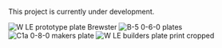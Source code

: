 This project is currently under development.

![W LE prototype plate Brewster](https://github.com/user-attachments/assets/41bf46c8-6d99-4c08-8012-f7fb4ea6996e)
![B-5 0-6-0 plates](https://github.com/user-attachments/assets/5cc6cb9a-32a9-465c-9dec-19ea1ebc4d83)
![C1a 0-8-0 makers plate](https://github.com/user-attachments/assets/e6e5de12-ae4f-4463-97c7-826eda9440a5)
![W LE builders plate print cropped](https://github.com/user-attachments/assets/63676130-7a81-4b6d-8493-c60f4e690cb0)
